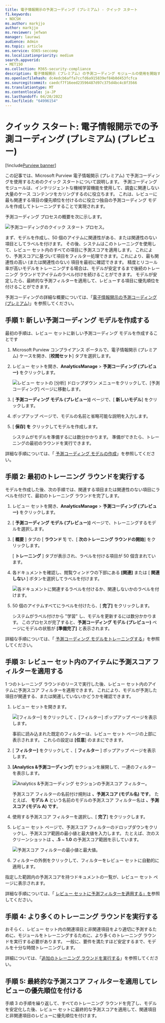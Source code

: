```yaml
---
title: 電子情報開示の予測コーディング (プレミアム) - クイック スタート
f1.keywords:
- NOCSH
ms.author: markjjo
author: markjjo
ms.reviewer: jefwan
manager: laurawi
audience: Admin
ms.topic: article
ms.service: O365-seccomp
ms.localizationpriority: medium
search.appverid:
- MET150
ms.collection: M365-security-compliance
description: 電子情報開示 (プレミアム) の予測コーディング モジュールの使用を開始する方法について説明します。 この記事では、予測コーディングを使用して、調査に最も関連するレビュー セット内のコンテンツを識別するエンドツーエンドのプロセスについて説明します。
ms.openlocfilehash: dc4edcb6affa7ccfd6a915839ef84b0d453fcfca
ms.sourcegitcommit: caedcf7f16eed23596487d97c375d4bc4c8f3566
ms.translationtype: MT
ms.contentlocale: ja-JP
ms.lasthandoff: 04/20/2022
ms.locfileid: "64996154"
---
```

# <a name="quick-start-predictive-coding-in-ediscovery-premium-preview"></a>クイック スタート: 電子情報開示での予測コーディング (プレミアム) (プレビュー)

[!include[Purview banner](../includes/purview-rebrand-banner.md)]

この記事では、Microsoft Purview 電子情報開示 (プレミアム) で予測コーディングを使用するためのクイック スタートについて説明します。 予測コーディング モジュールは、インテリジェントな機械学習機能を使用して、調査に関連しない大量のケース コンテンツをカリングするのに役立ちます。 これは、レビューに最も関連する項目の優先順位を付けるのに役立つ独自の予測コーディング モデルを作成してトレーニングすることで実現されます。

予測コーディング プロセスの概要を次に示します。

![予測コーディングのクイック スタート プロセス。](..\media\PredictiveCodingQuickStartProcess.png)

まず、モデルを作成し、50 個のアイテムに関連性がある、または関連性のない項目としてラベルを付けます。 その後、システムはこのトレーニングを使用して、レビュー セット内のすべての項目に予測スコアを適用します。 これにより、予測スコアに基づいて項目をフィルター処理できます。これにより、最も関連性の高い (または関連性のない) 項目を最初に確認できます。 精度とリコール率が高いモデルをトレーニングする場合は、モデルが安定するまで後続のトレーニング ラウンドでアイテムのラベル付けを続けることができます。 モデルが安定したら、最終的な予測フィルターを適用して、レビューする項目に優先順位を付けることができます。

予測コーディングの詳細な概要については、「[電子情報開示の予測コーディング (プレミアム)](predictive-coding-overview.md)」を参照してください。

## <a name="step-1-create-a-new-predictive-coding-model"></a>手順 1: 新しい予測コーディング モデルを作成する

最初の手順は、レビュー セットに新しい予測コーディング モデルを作成することです

1. Microsoft Purview コンプライアンス ポータルで、電子情報開示 (プレミアム) ケースを開き、[**校閲セット**] タブを選択します。

2. レビュー セットを開き、**AnalyticsManage** >  **予測コーディング (プレビュー)** をクリックします。

   ![レビュー セットの [分析] ドロップダウン メニューをクリックして、[予測コーディング] ページに移動します。](..\media\ManagePredictiveCoding.png)

3. [ **予測コーディング モデル (プレビュー)]** ページで、[ **新しいモデル**] をクリックします。

4. ポップアップ ページで、モデルの名前と省略可能な説明を入力します。

5. [ **保存] を** クリックしてモデルを作成します。

   システムがモデルを準備するには数分かかります。 準備ができたら、トレーニングの最初のラウンドを実行できます。

詳細な手順については、「 [予測コーディング モデルの作成](predictive-coding-create-model.md)」を参照してください。

## <a name="step-2-perform-the-first-training-round"></a>手順 2: 最初のトレーニング ラウンドを実行する

モデルを作成した後、次の手順では、関連する項目または関連性のない項目にラベルを付けて、最初のトレーニング ラウンドを完了します。

1. レビュー セットを開き、**AnalyticsManage** >  **予測コーディング (プレビュー)** をクリックします。

2. [ **予測コーディング モデル (プレビュー)]** ページで、トレーニングするモデルを選択します。

3. [ **概要** ] タブの [ **ラウンド 1**] で、[ **次のトレーニング ラウンドの開始**] をクリックします。

   [ **トレーニング** ] タブが表示され、ラベルを付ける項目が 50 個含まれています。

4. 各ドキュメントを確認し、閲覧ウィンドウの下部にある **[関連]** または [ **関連しない** ] ボタンを選択してラベルを付けます。

   ![各ドキュメントに関連するラベルを付けるか、関連しないかのラベルを付けます。](..\media\TrainModel1.png)

5. 50 個のアイテムすべてにラベルを付けたら、[ **完了]** をクリックします。

    システムがラベル付けから "学習" し、モデルを更新するには数分かかります。 このプロセスが完了すると、**予測コーディング モデル (プレビュー)** ページにモデルの状態が **[準備完了]** と表示されます。

詳細な手順については、「 [予測コーディング モデルをトレーニングする](predictive-coding-train-model.md)」を参照してください。

## <a name="step-3-apply-the-prediction-score-filter-to-items-in-review-set"></a>手順 3: レビュー セット内のアイテムに予測スコア フィルターを適用する

1 つのトレーニング ラウンドのリースで実行した後、レビュー セット内のアイテムに予測スコア フィルターを適用できます。 これにより、モデルが予測した項目が関連する、または関連していないかどうかを確認できます。   

1. レビュー セットを開きます。

   ![[フィルター] をクリックして 、[フィルター] ポップアップ ページを表示します。](..\media\PredictionScoreFilter0.png)

   事前に読み込まれた既定のフィルターは、レビュー セット ページの上部に表示されます。 これらの設定は **[任意**] のままにできます。

2. [ **フィルター]** をクリックして 、[ **フィルター** ] ポップアップ ページを表示します。

3. **[Analytics &予測コーディング**] セクションを展開して、一連のフィルターを表示します。

      ![Analytics &予測コーディング セクションの予測スコア フィルター。](..\media\PredictionScoreFilter1.png)

   予測スコア フィルターの名前付け規則は **、予測スコア (モデル名) です**。 たとえば、 **モデル A** という名前のモデルの予測スコア フィルター名は **、予測スコア (モデル A) です**。

4. 使用する予測スコア フィルターを選択し、[ **完了**] をクリックします。

5. レビュー セット ページで、予測スコア フィルターのドロップダウンをクリックし、予測スコア範囲の最小値と最大値を入力します。 たとえば、次のスクリーンショットは **、.5** ~ **1.0** の予測スコア範囲を示しています。

   ![予測スコア フィルターの最小値と最大値。](..\media\PredictionScoreFilter2.png)

6. フィルターの外側をクリックして、フィルターをレビュー セットに自動的に適用します。

  指定した範囲内の予測スコアを持つドキュメントの一覧が、レビュー セット ページに表示されます。

詳細な手順については、「 [レビュー セットに予測フィルターを適用する」を](predictive-coding-apply-prediction-filter.md)参照してください。

## <a name="step-4-perform-more-training-rounds"></a>手順 4: より多くのトレーニング ラウンドを実行する

おそらく、レビュー セット内の関連項目と非関連項目をより適切に予測するために、モジュールをトレーニングするために、より多くのトレーニング ラウンドを実行する必要があります。 一般に、要件を満たすほど安定するまで、モデルを十分な時間トレーニングします。

詳細については、「[追加のトレーニング ラウンドを実行する](predictive-coding-train-model.md#perform-additional-training-rounds)」を参照してください。

## <a name="step-5-apply-the-final-prediction-score-filter-to-prioritize-review"></a>手順 5: 最終的な予測スコア フィルターを適用してレビューの優先順位を付ける

手順 3 の手順を繰り返して、すべてのトレーニング ラウンドを完了し、モデルを安定化した後、レビュー セットに最終的な予測スコアを適用して、関連項目と非関連項目のレビューに優先順位を付けます。

